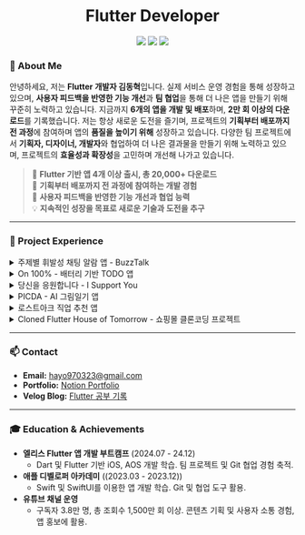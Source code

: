 <h1 align="center"> Flutter Developer </h1>

<p align="center">
    <img src="https://img.shields.io/badge/Flutter-blue?style=for-the-badge&logo=flutter&logoColor=white"/>
    <img src="https://img.shields.io/badge/Dart-0175C2?style=for-the-badge&logo=dart&logoColor=white"/>
    <img src="https://img.shields.io/badge/GitHub-181717?style=for-the-badge&logo=github&logoColor=white"/>
</p>



### 📝 About Me

안녕하세요, 저는 **Flutter 개발자 김동혁**입니다. 실제 서비스 운영 경험을 통해 성장하고 있으며, **사용자 피드백을 반영한 기능 개선**과 **팀 협업**을 통해 더 나은 앱을 만들기 위해 꾸준히 노력하고 있습니다. 지금까지 **6개의 앱을 개발 및 배포**하며, **2만 회 이상의 다운로드**를 기록했습니다.
저는 항상 새로운 도전을 즐기며, 프로젝트의 **기획부터 배포까지 전 과정**에 참여하며 앱의 **품질을 높이기 위해** 성장하고 있습니다. 다양한 팀 프로젝트에서 **기획자, 디자이너, 개발자**와 협업하여 더 나은 결과물을 만들기 위해 노력하고 있으며, 프로젝트의 **효율성과 확장성**을 고민하며 개선해 나가고 있습니다.

> 📱 **Flutter 기반 앱 4개 이상 출시, 총 20,000+ 다운로드**  
> 💼 **기획부터 배포까지 전 과정에 참여하는 개발 경험**  
> 🚀 **사용자 피드백을 반영한 기능 개선과 협업 능력**  
> 💡 **지속적인 성장을 목표로 새로운 기술과 도전을 추구**

---

### 💼 Project Experience

<details>
  <summary> 주제별 휘발성 채팅 알람 앱 - BuzzTalk</summary>
  
  - **주제:** 엘리스 Flutter 앱 개발 트랙 1차 팀 프로젝트
  - **핵심 기능:** 기기 알림 예약 및 취소, 라우팅 적용, 채팅방 목록 로딩, 실시간 채팅 구현
  - **기술 스택:** `Flutter`, `Dart`, `socket_io_client`, `go_router`, `provider`
  - **배운 점:** 백엔드와 협업하며 API 사용, Git 컨벤션 및 협업 과정에서 아키텍처와 상태관리에 대한 고민과 실전 적용

  - **🔗 Links:**
    - [GitHub Repository](https://github.com/hyeok3013/BuzzTalk)
</details>

<details>
  <summary> On 100% - 배터리 기반 TODO 앱</summary>
  
  - **주제:** 배터리가 100%일 때만 To-Do 리스트 작성 가능
  - **핵심 기능:** 배터리 추적, TODO 기능, 남은 TODO 개수 앱 아이콘 표시
  - **기술 스택:** `MVVM`, `Flutter`, `battery_plus`, `Local_notification`, `isar`
  - **배운 점:** provider와 riverpod의 차이점 이해, 다양한 기기에서 일관성 있는 UI 구현, 출시 전 테스트의 중요성 깨달음

  - **🔗 Links:**
    - [GitHub Repository](https://github.com/hyeok3013/battery-todo)
    - [Google Play Store](https://play.google.com/store/apps/details?id=com.hayo.battery_todo)
    - [App Store](https://apps.apple.com/sa/app/on-100/id6621208723)
</details>

<details>
  <summary> 당신을 응원합니다 - I Support You</summary>
  
  - **주제:** 유튜브 채널을 통한 마케팅과 앱 기능 개발
  - **핵심 기능:** 응원 메세지 랜덤 출력, TODO 기능 추가
  - **기술 스택:** `Flutter`, `Hive`, `Dart`, `SetState`
  - **배운 점:** 앱스토어 리젝 과정을 겪으며 HIG 이해, 마케팅의 중요성 체감

  - **🔗 Links:**
    - [GitHub Repository](https://github.com/hyeok3013/I-Support-you)
    - [Google Play Store](https://play.google.com/store/apps/details?id=com.todaysummary.i_support_you)
    - [App Store](https://apps.apple.com/us/app/당신을-응원합니다/id1639833605)
</details>

<details>
  <summary> PICDA - AI 그림일기 앱</summary>
  
  - **주제:** AI가 일기를 그림으로 변환해주는 앱
  - **핵심 기능:** 감정 선택, 일기 작성, AI 그림 생성, 데이터 백업
  - **기술 스택:** `SwiftUI`, `ChatGPT`, `dall-e`, `TCA`
  - **배운 점:** AI 활용과 기획의 중요성 깨달음, 팀 협업과 스프린트 방식 개발 경험

  - **🔗 Links:**
    - [GitHub Repository](https://github.com/DeveloperAcademy-POSTECH/MacC-Team7-FallWin)
    - [App Store](https://apps.apple.com/kr/app/picda/id6470206073)
</details>

<details>
  <summary> 로스트아크 직업 추천 앱</summary>
  
  - **주제:** 로스트아크 게임 직업 추천 앱
  - **핵심 기능:** 직업 추천 기능, 자연스러운 광고 삽입, 다국어 지원
  - **기술 스택:** `Flutter`, `Dart`, `SetState`, `i18n`
  - **배운 점:** 수익화 경험, 사용자 피드백 기반 유지보수 및 업데이트 경험

  - **🔗 Links:**
    - [GitHub Repository](https://github.com/hyeok3013/LostArk_Class_Test)
    - [Google Play Store](https://play.google.com/store/apps/details?id=com.lostark_class_test)
</details>

<details>
  <summary> Cloned Flutter House of Tomorrow - 쇼핑몰 클론코딩 프로젝트</summary>
  
  - **주제:** MVVM 아키텍처와 Provider 사용, API 연동 및 다국어 지원, 반응형 UI 구현
  - **핵심 기능:** 
      - 쇼핑몰 리스트 게시
      - API 연동 및 다국어 지원
      - 디자인 시스템을 활용한 다양한 UI 컴포넌트 개발
  - **기술 스택:** `Flutter`, `Dart`, `MVVM`, `Provider`, `Riverpod`, `Dio`, `intl`, `localization`
  - **배운 점:** 
      - 유지보수와 확장성을 고려한 프로젝트 구조 설계
      - Dio를 통한 HTTP 통신 학습
      - 디자인 시스템 적용과 다국어 지원 방법 학습

  - **🔗 Links:**
    - [GitHub Repository](https://github.com/hyeok3013/-Cloned-Flutter-House-of-Tomorrow)
</details>

---

### 📫 Contact

- **Email:** hayo970323@gmail.com
- **Portfolio:** [Notion Portfolio](https://alert-mint-c7e.notion.site/Hayo-e01239da547a433aa4f3a2c870eebe34?pvs=4)
- **Velog Blog:** [Flutter 공부 기록](https://velog.io/@hayo_dev)

---

### 🎓 Education & Achievements

- **엘리스 Flutter 앱 개발 부트캠프** (2024.07 - 24.12)
    - Dart 및 Flutter 기반 iOS, AOS 개발 학습. 팀 프로젝트 및 Git 협업 경험 축적.
- **애플 디벨로퍼 아카데미** ((2023.03 - 2023.12))
    - Swift 및 SwiftUI를 이용한 앱 개발 학습. Git 및 협업 도구 활용.
- **유튜브 채널 운영** 
    - 구독자 3.8만 명, 총 조회수 1,500만 회 이상. 콘텐츠 기획 및 사용자 소통 경험, 앱 홍보에 활용.
